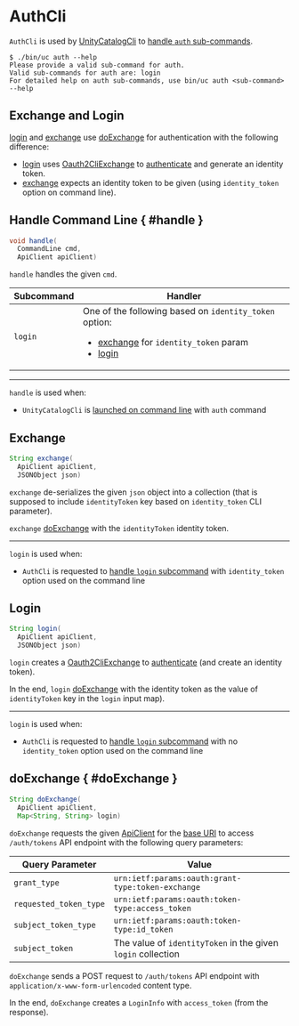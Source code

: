 # AuthCli

`AuthCli` is used by [UnityCatalogCli](UnityCatalogCli.md) to [handle `auth` sub-commands](#handle).

```console
$ ./bin/uc auth --help
Please provide a valid sub-command for auth.
Valid sub-commands for auth are: login
For detailed help on auth sub-commands, use bin/uc auth <sub-command> --help
```

## Exchange and Login

[login](#login) and [exchange](#exchange) use [doExchange](#doExchange) for authentication with the following difference:

* [login](#login) uses [Oauth2CliExchange](../oauth2-authentication/Oauth2CliExchange.md) to [authenticate](../oauth2-authentication/Oauth2CliExchange.md#authenticate) and generate an identity token.
* [exchange](#exchange) expects an identity token to be given (using `identity_token` option on command line).

## Handle Command Line { #handle }

```java
void handle(
  CommandLine cmd,
  ApiClient apiClient)
```

`handle` handles the given `cmd`.

Subcommand | Handler
-|-
 `login` | One of the following based on `identity_token` option:<ul><li>[exchange](#exchange) for `identity_token` param</li><li>[login](#login)</li></ul>

---

`handle` is used when:

* `UnityCatalogCli` is [launched on command line](UnityCatalogCli.md#main) with `auth` command

## Exchange

```java
String exchange(
  ApiClient apiClient,
  JSONObject json)
```

`exchange` de-serializes the given `json` object into a collection (that is supposed to include `identityToken` key based on `identity_token` CLI parameter).

`exchange` [doExchange](#doExchange) with the `identityToken` identity token.

---

`login` is used when:

* `AuthCli` is requested to [handle `login` subcommand](#handle) with `identity_token` option used on the command line

## Login

```java
String login(
  ApiClient apiClient,
  JSONObject json)
```

`login` creates a [Oauth2CliExchange](../oauth2-authentication/Oauth2CliExchange.md) to [authenticate](../oauth2-authentication/Oauth2CliExchange.md#authenticate) (and create an identity token).

In the end, `login` [doExchange](#doExchange) with the identity token as the value of `identityToken` key in the `login` input map).

---

`login` is used when:

* `AuthCli` is requested to [handle `login` subcommand](#handle) with no `identity_token` option used on the command line

## doExchange { #doExchange }

```java
String doExchange(
  ApiClient apiClient,
  Map<String, String> login)
```

`doExchange` requests the given [ApiClient](../client/ApiClient.md) for the [base URI](../client/ApiClient.md#getBaseUri) to access `/auth/tokens` API endpoint with the following query parameters:

Query Parameter | Value
-|-
 `grant_type` | `urn:ietf:params:oauth:grant-type:token-exchange`
 `requested_token_type` | `urn:ietf:params:oauth:token-type:access_token`
 `subject_token_type` | `urn:ietf:params:oauth:token-type:id_token`
 `subject_token` | The value of `identityToken` in the given `login` collection

`doExchange` sends a POST request to `/auth/tokens` API endpoint with `application/x-www-form-urlencoded` content type.

In the end, `doExchange` creates a `LoginInfo` with `access_token` (from the response).
